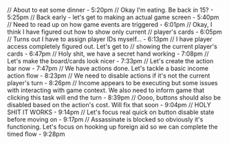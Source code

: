 // About to eat some dinner - 5:20pm
// Okay I'm eating. Be back in 15? - 5:25pm
// Back early - let's get to making an actual game screen - 5:40pm
// Need to read up on how game events are triggered - 6:01pm
// Okay, I think I have figured out how to show only current
// player's cards - 6:05pm
// Turns out I have to assign player IDs myself... - 6:13pm
// I have player access completely figured out. Let's get to
// showing the current player's cards - 6:47pm
// Holy shit, we have a secret hand working - 7:08pm
// Let's make the board/cards look nicer - 7:33pm
// Let's create the action bar now - 7:47pm
// We have actions done. Let's tackle a basic income action flow - 8:23pm
// We need to disable actions if it's not the current player's turn - 8:26pm
// Income appears to be executing but some issues with interacting with game context. We also need to inform game that clicking this task will end the turn - 8:39pm
// Oooo, buttons should also be disabled based on the action's cost. Will fix that soon - 9:04pm
// HOLY SHIT IT WORKS - 9:14pm
// Let's focus real quick on button disable state before moving on - 9:17pm
// Assassinate is blocked so obviously it's functioning. Let's focus on hooking up foreign aid so we can complete the timed flow - 9:28pm
